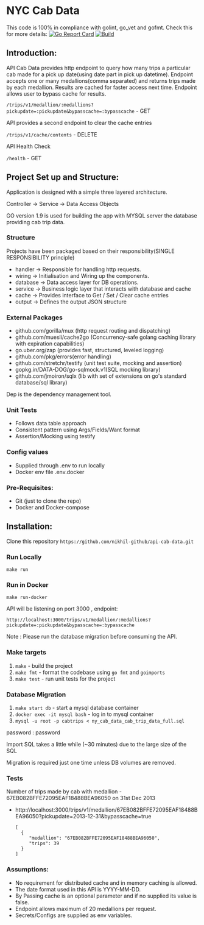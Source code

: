 
# NYC Cab Data

This code is 100% in compliance with golint, go_vet and gofmt. Check this for more details: [![Go Report Card](https://goreportcard.com/badge/github.com/nikhil-github/api-cab-data)](https://goreportcard.com/report/github.com/nikhil-github/api-cab-data) [![Build](https://travis-ci.org/nikhil-github/api-cab-data.svg?branch=master)](https://travis-ci.org/nikhil-github/api-cab-data)


## Introduction:

API Cab Data provides http endpoint to query how many trips a particular cab made for a pick up date(using date part in pick up datetime). Endpoint accepts one or many medallions(comma separated) and returns trips made by each medallion.
Results are cached for faster access next time. Endpoint allows user to bypass cache for results.

`/trips/v1/medallion/:medallions?pickupdate=:pickupdate&bypasscache=:bypasscache` - GET

API provides a second endpoint to clear the cache entries

`/trips/v1/cache/contents` - DELETE

API Health Check

`/health` - GET

## Project Set up and Structure:

Application is designed with a simple three layered architecture.

Controller -> Service -> Data Access Objects

GO version 1.9 is used for building the app with MYSQL server the database providing cab trip data.

### Structure
Projects have been packaged based on their responsibility(SINGLE RESPONSIBILITY principle)
- handler -> Responsible for handling http requests.
- wiring -> Initialisation and Wiring up the components.
- database -> Data access layer for DB operations.
- service -> Business logic layer that interacts with database and cache
- cache -> Provides interface to Get / Set / Clear cache entries
- output -> Defines the output JSON structure

### External Packages
- github.com/gorilla/mux (http request routing and dispatching)
- github.com/muesli/cache2go (Concurrency-safe golang caching library with expiration capabilities)
- go.uber.org/zap (provides fast, structured, leveled logging)
- github.com/pkg/errors(error handling)
- github.com/stretchr/testify (unit test suite, mocking and assertion)
- gopkg.in/DATA-DOG/go-sqlmock.v1(SQL mocking library)
- github.com/jmoiron/sqlx (lib with set of extensions on go's standard database/sql library)

Dep is the dependency management tool.

### Unit Tests
- Follows data table approach
- Consistent pattern using Args/Fields/Want format
- Assertion/Mocking using testify

### Config values
- Supplied through .env to run locally
- Docker env file .env.docker

### Pre-Requisites:
- Git (just to clone the repo)
- Docker and Docker-compose

## Installation:
 Clone this repository
`https://github.com/nikhil-github/api-cab-data.git`

### Run Locally

`make run`

### Run in Docker

`make run-docker`

API will be listening on port 3000 , endpoint:

`http://localhost:3000/trips/v1/medallion/:medallions?pickupdate=:pickupdate&bypasscache=:bypasscache`

Note : Please run the database migration before consuming the API.

### Make targets

1. `make` - build the project
2. `make fmt` - format the codebase using `go fmt` and `goimports`
3. `make test` - run unit tests for the project

### Database Migration

1. `make start db` - start a mysql database container
2. `docker exec -it mysql bash` - log in to mysql container
3. `mysql -u root -p cabtrips < ny_cab_data_cab_trip_data_full.sql`

password : password

Import SQL takes a little while (~30 minutes) due to the large size of the SQL

Migration is required just one time unless DB volumes are removed.

### Tests
Number of trips made by cab with medallion - 67EB082BFFE72095EAF18488BEA96050 on 31st Dec 2013

- http://localhost:3000/trips/v1/medallion/67EB082BFFE72095EAF18488BEA96050?pickupdate=2013-12-31&bypasscache=true

   ```
   [
     {
        "medallion": "67EB082BFFE72095EAF18488BEA96050",
        "trips": 39
     }
   ]
   ```

### Assumptions:
- No requirement for distributed cache and in memory caching is allowed.
- The date format used in this API is YYYY-MM-DD.
- By Passing cache is an optional parameter and if no supplied its value is false.
- Endpoint allows maximum of 20 medallions per request.
- Secrets/Configs are supplied as env variables.
